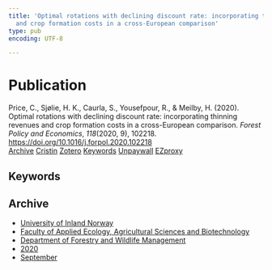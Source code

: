 ```yaml
---
title: 'Optimal rotations with declining discount rate: incorporating thinning revenues
  and crop formation costs in a cross-European comparison'
type: pub
encoding: UTF-8

---
```

<h1>Publication</h1>
<article id="csl-bib-container-RMHXVDJY" class="csl-bib-container">
  <div class="csl-bib-body"> <div class="csl-entry">Price, C., Sjølie, H. K., Caurla, S., Yousefpour, R., &#38; Meilby, H. (2020). Optimal rotations with declining discount rate: incorporating thinning revenues and crop formation costs in a cross-European comparison. <i>Forest Policy and Economics</i>, <i>118</i>(2020, 9), 102218. <a href="https://doi.org/10.1016/j.forpol.2020.102218">https://doi.org/10.1016/j.forpol.2020.102218</a></div> </div>
  <div class="csl-bib-buttons">
    <a href="#taxonomy-article-RMHXVDJY" alt="archive" class="csl-bib-button">Archive</a>
    <a href="https://app.cristin.no/results/show.jsf?id=1828761" alt="Cristin" class="csl-bib-button">Cristin</a>
    <a href="http://zotero.org/groups/5881554/items/RMHXVDJY" alt="Zotero" class="csl-bib-button">Zotero</a>
    <a href="#keywords-article-RMHXVDJY" alt="keywords" class="csl-bib-button">Keywords</a>
    <a href="https://doi.org/10.1016/j.forpol.2020.102218" alt="Unpaywall" class="csl-bib-button">Unpaywall</a>
    <a href="https://doi.org/10.1016/j.forpol.2020.102218" alt="EZproxy" class="csl-bib-button">EZproxy</a>
  </div>
  <div id="csl-bib-meta-container-RMHXVDJY"></div>
</article>
<div id="csl-bib-meta-RMHXVDJY" class="csl-bib-meta">
  <article id="keywords-article-RMHXVDJY" class="keywords-article">
    <h1>Keywords</h1>
    
  </article>
  <article id="taxonomy-article-RMHXVDJY" class="taxonomy-article">
    <h1>Archive</h1>
    <ul>
      <li><a href="{{< params subfolder >}}en/archive/?key=3DCRN523">University of Inland Norway</a></li>
      <li><a href="{{< params subfolder >}}en/archive/?key=T77LXH6D">Faculty of Applied Ecology, Agricultural Sciences and Biotechnology</a></li>
      <li><a href="{{< params subfolder >}}en/archive/?key=7TRARPE3">Department of Forestry and Wildlife Management</a></li>
      <li><a href="{{< params subfolder >}}en/archive/?key=7DUBQ66V">2020</a></li>
      <li><a href="{{< params subfolder >}}en/archive/?key=JY2ZUCYL">September</a></li>
    </ul>
  </article>
</div>
